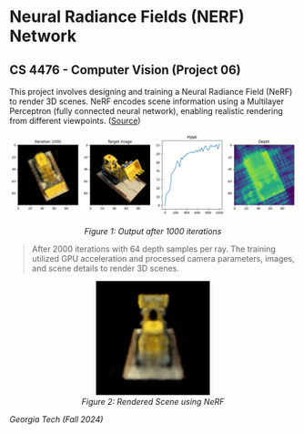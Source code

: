 # Neural Radiance Fields (NERF) Network
## CS 4476 - Computer Vision (Project 06)

This project involves designing and training a Neural Radiance Field (NeRF) to render 3D scenes. NeRF encodes scene information using a Multilayer Perceptron (fully connected neural network), enabling realistic rendering from different viewpoints. ([Source](https://www.matthewtancik.com/nerf))




![Training Output](iter-1000.png)
<p align="center"><em>Figure 1: Output after 1000 iterations</em></p>

> After 2000 iterations with 64 depth samples per ray. The training utilized GPU acceleration and processed camera parameters, images, and scene details to render 3D scenes.

<p align="center">
  <img src="lego_spiral_001000_rgb.gif" alt="Rendered Scene" width="200px">
  <br>
  <em>Figure 2: Rendered Scene using NeRF</em>
</p>


<p align="left">
  <em>Georgia Tech (Fall 2024)</em>
</p>